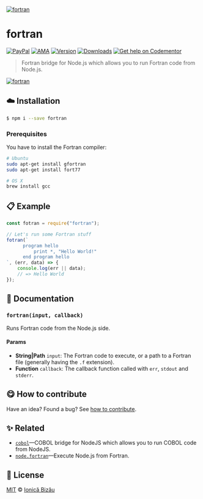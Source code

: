 
[![fortran](http://i.imgur.com/P2ExtzQ.png)](#)

# fortran

 [![PayPal](https://img.shields.io/badge/%24-paypal-f39c12.svg)][paypal-donations] [![AMA](https://img.shields.io/badge/ask%20me-anything-1abc9c.svg)](https://github.com/IonicaBizau/ama) [![Version](https://img.shields.io/npm/v/fortran.svg)](https://www.npmjs.com/package/fortran) [![Downloads](https://img.shields.io/npm/dt/fortran.svg)](https://www.npmjs.com/package/fortran) [![Get help on Codementor](https://cdn.codementor.io/badges/get_help_github.svg)](https://www.codementor.io/johnnyb?utm_source=github&utm_medium=button&utm_term=johnnyb&utm_campaign=github)

> Fortran bridge for Node.js which allows you to run Fortran code from Node.js.

[![fortran](http://i.imgur.com/f6QlDFx.png)](#)

## :cloud: Installation

```sh
$ npm i --save fortran
```


### Prerequisites
You have to install the Fortran compiler:
```sh
# Ubuntu
sudo apt-get install gfortran
sudo apt-get install fort77

# OS X
brew install gcc
```

## :clipboard: Example



```js
const fotran = require("fortran");

// Let's run some Fortran stuff
fotran(`
      program hello
          print *, "Hello World!"
      end program hello
`, (err, data) => {
    console.log(err || data);
    // => Hello World
});
```

## :memo: Documentation


### `fortran(input, callback)`
Runs Fortran code from the Node.js side.

#### Params
- **String|Path** `input`: The Fortran code to execute, or a path to a Fortran file (generally having the `.f` extension).
- **Function** `callback`: The callback function called with `err`, `stdout` and `stderr`.



## :yum: How to contribute
Have an idea? Found a bug? See [how to contribute][contributing].

## :sparkles: Related

 - [`cobol`](https://github.com/IonicaBizau/node-cobol)—COBOL bridge for NodeJS which allows you to run COBOL code from NodeJS.
 - [`node.fortran`](https://github.com/IonicaBizau/node.fortran#readme)—Execute Node.js from Fortran.



## :scroll: License

[MIT][license] © [Ionică Bizău][website]

[paypal-donations]: https://www.paypal.com/cgi-bin/webscr?cmd=_s-xclick&hosted_button_id=RVXDDLKKLQRJW
[donate-now]: http://i.imgur.com/6cMbHOC.png

[license]: http://showalicense.com/?fullname=Ionic%C4%83%20Biz%C4%83u%20%3Cbizauionica%40gmail.com%3E%20(http%3A%2F%2Fionicabizau.net)&year=2016#license-mit
[website]: http://ionicabizau.net
[contributing]: /CONTRIBUTING.md
[docs]: /DOCUMENTATION.md
